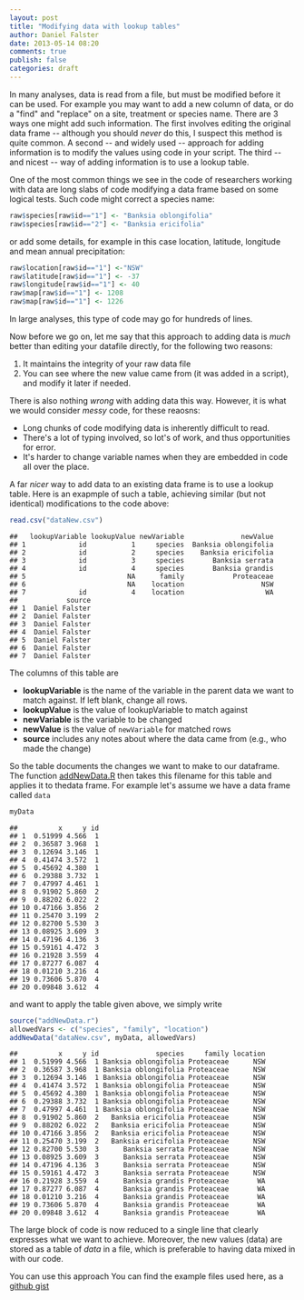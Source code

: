 ```yaml
---
layout: post
title: "Modifying data with lookup tables"
author: Daniel Falster
date: 2013-05-14 08:20
comments: true
publish: false
categories: draft
---
```


<!-- The problem:
- importing new data
- amount of code to be written (opportunities for mistake)
- separating data from scripts
- maintaining record of where data came from

Common approach
- long sequence of data modifying code

Solution
- use lookup table, find and replace
 -->

In many analyses, data is read from a file, but must be modified before it can be used. For example you may want to add a new column of data, or do a "find" and "replace" on a site, treatment or species name. There are 3 ways one might add such information. The first involves editing the original data frame -- although you should *never* do this, I suspect this method is quite common. A second -- and widely used -- approach for adding information is to modify the values using code in your script. The third -- and nicest -- way of adding information is to use a lookup table. 

<!-- more -->

One of the most common things we see in the code of researchers working with data are long slabs of code modifying a data frame based on some logical tests. Such code might correct a species name:

```r
raw$species[raw$id=="1"] <- "Banksia oblongifolia"  
raw$species[raw$id=="2"] <- "Banksia ericifolia"
```

or add some details, for example in this case location, latitude, longitude and mean annual precipitation:

```r
raw$location[raw$id=="1"] <-"NSW"
raw$latitude[raw$id=="1"] <- -37
raw$longitude[raw$id=="1"] <- 40
raw$map[raw$id=="1"] <- 1208
raw$map[raw$id=="1"] <- 1226
```

In large analyses, this type of code may go for hundreds of lines. 

Now before we go on, let me say that this approach to adding data is *much* better than editing your datafile directly, for the following two reasons:

1. It maintains the integrity of your raw data file
2. You can see where the new value came from (it was added in a script), and modify it later if needed.

There is also nothing *wrong* with adding data this way. However, it is what we would consider *messy* code, for these reaosns: 

- Long chunks of code modifying data is inherently difficult to read.
- There's a lot of typing involved, so lot's of work, and thus opportunities for error.
- It's harder to change variable names when they are embedded in code all over the place.

A far *nicer* way to add data to an existing data frame is to use a lookup table. Here is an exapmple of such a table, achieving similar (but not identical) modifications to the code above:






```r
read.csv("dataNew.csv")
```

```
##   lookupVariable lookupValue newVariable              newValue
## 1             id           1     species  Banksia oblongifolia
## 2             id           2     species    Banksia ericifolia
## 3             id           3     species       Banksia serrata
## 4             id           4     species       Banksia grandis
## 5                         NA      family            Proteaceae
## 6                         NA    location                   NSW
## 7             id           4    location                    WA
##            source
## 1  Daniel Falster
## 2  Daniel Falster
## 3  Daniel Falster
## 4  Daniel Falster
## 5  Daniel Falster
## 6  Daniel Falster
## 7  Daniel Falster
```



The columns of this table are

- **lookupVariable** is the name of the variable in the parent data we want to match against. If left  blank, change all rows.
- **lookupValue** is the value of lookupVariable to match against
- **newVariable** is the variable to be changed
- **newValue** is the value of `newVariable` for matched rows
- **source** includes any notes about where the data came from (e.g., who made the change)

So the table documents the changes we want to make to our dataframe. The function [addNewData.R](https://gist.github.com/dfalster/5589956) then takes this filename for this table and applies it to thedata frame. For example let's assume we have a data frame called `data`



```r
myData
```

```
##          x     y id
## 1  0.51999 4.566  1
## 2  0.36587 3.968  1
## 3  0.12694 3.146  1
## 4  0.41474 3.572  1
## 5  0.45692 4.380  1
## 6  0.29388 3.732  1
## 7  0.47997 4.461  1
## 8  0.91902 5.860  2
## 9  0.88202 6.022  2
## 10 0.47166 3.856  2
## 11 0.25470 3.199  2
## 12 0.82700 5.530  3
## 13 0.08925 3.609  3
## 14 0.47196 4.136  3
## 15 0.59161 4.472  3
## 16 0.21928 3.559  4
## 17 0.87277 6.087  4
## 18 0.01210 3.216  4
## 19 0.73606 5.870  4
## 20 0.09848 3.612  4
```


and want to apply the table given above, we simply write


```r
source("addNewData.r")
allowedVars <- c("species", "family", "location")
addNewData("dataNew.csv", myData, allowedVars)
```

```
##          x     y id              species     family location
## 1  0.51999 4.566  1 Banksia oblongifolia Proteaceae      NSW
## 2  0.36587 3.968  1 Banksia oblongifolia Proteaceae      NSW
## 3  0.12694 3.146  1 Banksia oblongifolia Proteaceae      NSW
## 4  0.41474 3.572  1 Banksia oblongifolia Proteaceae      NSW
## 5  0.45692 4.380  1 Banksia oblongifolia Proteaceae      NSW
## 6  0.29388 3.732  1 Banksia oblongifolia Proteaceae      NSW
## 7  0.47997 4.461  1 Banksia oblongifolia Proteaceae      NSW
## 8  0.91902 5.860  2   Banksia ericifolia Proteaceae      NSW
## 9  0.88202 6.022  2   Banksia ericifolia Proteaceae      NSW
## 10 0.47166 3.856  2   Banksia ericifolia Proteaceae      NSW
## 11 0.25470 3.199  2   Banksia ericifolia Proteaceae      NSW
## 12 0.82700 5.530  3      Banksia serrata Proteaceae      NSW
## 13 0.08925 3.609  3      Banksia serrata Proteaceae      NSW
## 14 0.47196 4.136  3      Banksia serrata Proteaceae      NSW
## 15 0.59161 4.472  3      Banksia serrata Proteaceae      NSW
## 16 0.21928 3.559  4      Banksia grandis Proteaceae       WA
## 17 0.87277 6.087  4      Banksia grandis Proteaceae       WA
## 18 0.01210 3.216  4      Banksia grandis Proteaceae       WA
## 19 0.73606 5.870  4      Banksia grandis Proteaceae       WA
## 20 0.09848 3.612  4      Banksia grandis Proteaceae       WA
```


The large block of code is now reduced to a single line that clearly expresses what we want to achieve. Moreover, the new values (data) are stored as a table of *data* in a file, which is preferable to having data mixed in with our code. 

You can use this approach 
You can find the example files used here, as a [github gist](https://gist.github.com/dfalster/5589956)




